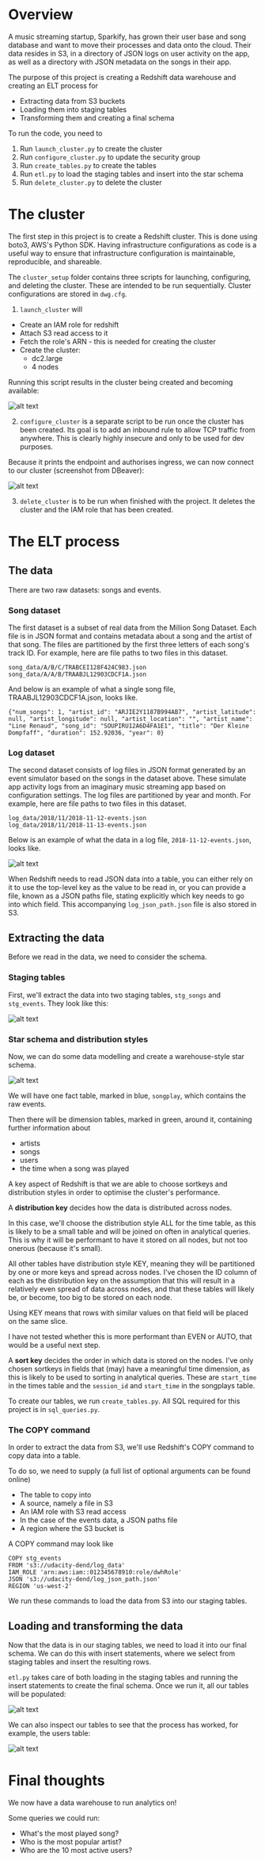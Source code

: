 # Overview
A music streaming startup, Sparkify, has grown their user base and song database and want to move their processes and data onto the cloud. Their data resides in S3, in a directory of JSON logs on user activity on the app, as well as a directory with JSON metadata on the songs in their app.

The purpose of this project is creating a Redshift data warehouse and creating an ELT process for

- Extracting data from S3 buckets
- Loading them into staging tables
- Transforming them and creating a final schema

To run the code, you need to

1. Run `launch_cluster.py` to create the cluster
2. Run `configure_cluster.py` to update the security group
3. Run `create_tables.py` to create the tables
4. Run `etl.py` to load the staging tables and insert into the star schema
5. Run `delete_cluster.py` to delete the cluster

# The cluster
The first step in this project is to create a Redshift cluster. This is done using boto3, AWS's Python SDK. Having infrastructure configurations as code is a useful way to ensure that infrastructure configuration is maintainable, reproducible, and shareable. 

The `cluster_setup` folder contains three scripts for launching, configuring, and deleting the cluster. These are intended to be run sequentially. Cluster configurations are stored in `dwg.cfg`. 

1. `launch_cluster` will
* Create an IAM role for redshift
* Attach S3 read access to it
* Fetch the role's ARN - this is needed for creating the cluster
* Create the cluster:
    * dc2.large
    * 4 nodes

Running this script results in the cluster being created and becoming available:

![alt text](screenshots/cluster_available.png "Cluster available")

2. `configure_cluster` is a separate script to be run once the cluster has been created. Its goal is to add an inbound rule to allow TCP traffic from anywhere. This is clearly highly insecure and only to be used for dev purposes.

Because it prints the endpoint and authorises ingress, we can now connect to our cluster (screenshot from DBeaver):

![alt text](screenshots/cluster_connected.png "Cluster accessible")

3. `delete_cluster` is to be run when finished with the project. It deletes the cluster and the IAM role that has been created.

# The ELT process
## The data
There are two raw datasets: songs and events.

### Song dataset
The first dataset is a subset of real data from the Million Song Dataset. Each file is in JSON format and contains metadata about a song and the artist of that song. The files are partitioned by the first three letters of each song's track ID. For example, here are file paths to two files in this dataset.

```
song_data/A/B/C/TRABCEI128F424C983.json
song_data/A/A/B/TRAABJL12903CDCF1A.json
```

And below is an example of what a single song file, TRAABJL12903CDCF1A.json, looks like.

```
{"num_songs": 1, "artist_id": "ARJIE2Y1187B994AB7", "artist_latitude": null, "artist_longitude": null, "artist_location": "", "artist_name": "Line Renaud", "song_id": "SOUPIRU12A6D4FA1E1", "title": "Der Kleine Dompfaff", "duration": 152.92036, "year": 0}
```

### Log dataset 
The second dataset consists of log files in JSON format generated by an event simulator based on the songs in the dataset above. These simulate app activity logs from an imaginary music streaming app based on configuration settings. The log files are partitioned by year and month. For example, here are file paths to two files in this dataset.

```
log_data/2018/11/2018-11-12-events.json
log_data/2018/11/2018-11-13-events.json
```

Below is an example of what the data in a log file, `2018-11-12-events.json`, looks like.

![alt text](screenshots/log_data.png "Log data")

When Redshift needs to read JSON data into a table, you can either rely on it to use the top-level key as the value to be read in, or you can provide a file, known as a JSON paths file, stating explicitly which key needs to go into which field. This accompanying `log_json_path.json` file is also stored in S3.

## Extracting the data
Before we read in the data, we need to consider the schema. 

### Staging tables
First, we'll extract the data into two staging tables, `stg_songs` and `stg_events`. They look like this:

![alt text](screenshots/staging_schema.png "Staging schema")

### Star schema and distribution styles
Now, we can do some data modelling and create a warehouse-style star schema. 

![alt text](screenshots/star_schema.png "Star schema")

We will have one fact table, marked in blue, `songplay`, which contains the raw events. 

Then there will be dimension tables, marked in green, around it, containing further information about 
* artists
* songs
* users
* the time when a song was played

A key aspect of Redshift is that we are able to choose sortkeys and distribution styles in order to optimise the cluster's performance.

A **distribution key** decides how the data is distributed across nodes. 

In this case, we'll choose the distribution style ALL for the time table, as this is likely to be a small table and will be joined on often in analytical queries. This is why it will be performant to have it stored on all nodes, but not too onerous (because it's small). 

All other tables have distribution style KEY, meaning they will be partitioned by one or more keys and spread across nodes. I've chosen the ID column of each as the distribution key on the assumption that this will result in a relatively even spread of data across nodes, and that these tables will likely be, or become, too big to be stored on each node.

Using KEY means that rows with similar values on that field will be placed on the same slice.

I have not tested whether this is more performant than EVEN or AUTO, that would be a useful next step.

A **sort key** decides the order in which data is stored on the nodes. I've only chosen sortkeys in fields that (may) have a meaningful time dimension, as this is likely to be used to sorting in analytical queries. These are `start_time` in the times table and the `session_id` and `start_time` in the songplays table. 

To create our tables, we run `create_tables.py`. All SQL required for this project is in `sql_queries.py`. 

### The COPY command
In order to extract the data from S3, we'll use Redshift's COPY command to copy data into a table. 

To do so, we need to supply (a full list of optional arguments can be found online)
* The table to copy into
* A source, namely a file in S3
* An IAM role with S3 read access
* In the case of the events data, a JSON paths file 
* A region where the S3 bucket is

A COPY command may look like

```
COPY stg_events
FROM 's3://udacity-dend/log_data'
IAM_ROLE 'arn:aws:iam::012345678910:role/dwhRole'
JSON 's3://udacity-dend/log_json_path.json'
REGION 'us-west-2'
```

We run these commands to load the data from S3 into our staging tables.

## Loading and transforming the data
Now that the data is in our staging tables, we need to load it into our final schema. We can do this with insert statements, where we select from staging tables and insert the resulting rows.

`etl.py` takes care of both loading in the staging tables and running the insert statements to create the final schema. Once we run it, all our tables will be populated:

![alt text](screenshots/populated_tables.png "Populated tables")

We can also inspect our tables to see that the process has worked, for example, the users table:

![alt text](screenshots/users_example.png "Users table example")

# Final thoughts
We now have a data warehouse to run analytics on!

Some queries we could run: 

- What's the most played song? 
- Who is the most popular artist?
- Who are the 10 most active users?

